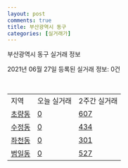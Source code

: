 ```yaml
---
layout: post
comments: true
title: 부산광역시 동구
categories: [실거래가]
---
```


부산광역시 동구 실거래 정보

2021년 06월 27일 등록된 실거래 정보: 0건

<script type="text/javascript">
  google.charts.load('current', {'packages':['corechart']});
  google.charts.setOnLoadCallback(drawChart);

  function drawChart() {
    var data = google.visualization.arrayToDataTable([['거래일', '매매', '전월세', '전매'], ['2020-06', 14, 8, 5], ['2020-07', 77, 57, 25], ['2020-08', 50, 71, 16], ['2020-09', 102, 39, 26], ['2020-10', 164, 56, 33], ['2020-11', 181, 62, 36], ['2020-12', 115, 57, 11], ['2021-01', 56, 70, 1], ['2021-02', 61, 63, 4], ['2021-03', 56, 68, 8], ['2021-04', 57, 51, 11], ['2021-05', 45, 51, 12], ['2021-06', 17, 31, 2]]);

    var options = {
      title: '최근 유형별 거래량 추이',
      legend: { position: 'bottom' }
    };

    var chart = new google.visualization.LineChart(document.getElementById('columnchart_material'));
    chart.draw(data, (options));
  }
</script>

<div id="columnchart_material" style="width: 450px; margin-left: -35px"></div>
<br>
<table class="sortable">
  <tr>
    <td>지역</td>
    <td>오늘 실거래</td>
    <td>2주간 실거래</td>
  </tr>

  
  <tr class="item">
    <td><a href="2617010100.html">초량동</a></td>
    <td><a href="2617010100.html">0</a></td>
    <td><a href="2617010100.html">607</a></td>
  </tr>
    

  <tr class="item">
    <td><a href="2617010200.html">수정동</a></td>
    <td><a href="2617010200.html">0</a></td>
    <td><a href="2617010200.html">434</a></td>
  </tr>
    

  <tr class="item">
    <td><a href="2617010300.html">좌천동</a></td>
    <td><a href="2617010300.html">0</a></td>
    <td><a href="2617010300.html">301</a></td>
  </tr>
    

  <tr class="item">
    <td><a href="2617010400.html">범일동</a></td>
    <td><a href="2617010400.html">0</a></td>
    <td><a href="2617010400.html">527</a></td>
  </tr>
    


</table>


    
